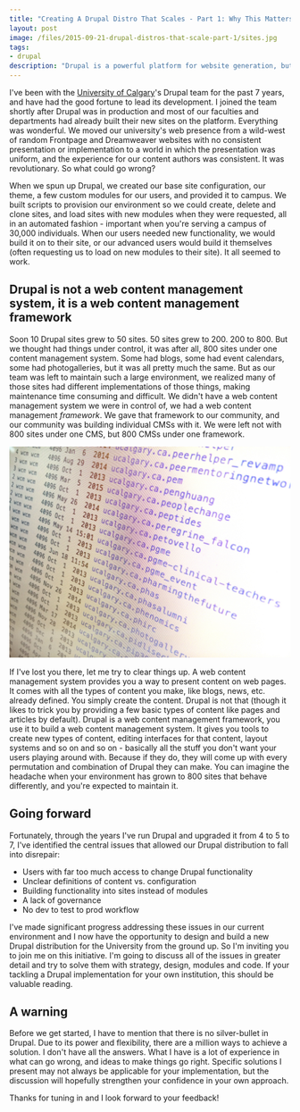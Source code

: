 ```yaml
---
title: "Creating A Drupal Distro That Scales - Part 1: Why This Matters"
layout: post
image: /files/2015-09-21-drupal-distros-that-scale-part-1/sites.jpg
tags: 
- drupal
description: "Drupal is a powerful platform for website generation, but once you unleash it upon your institution, everything that can happen will happen. This is my guide to ensuring only the good things happen."
---
```


I've been with the [University of Calgary](http://www.ucalgary.ca/)'s Drupal team for the past 7 years, and have had the good fortune to lead its development. I joined the team shortly after Drupal was in production and most of our faculties and departments had already built their new sites on the platform. Everything was wonderful. We moved our university's web presence from a wild-west of random Frontpage and Dreamweaver websites with no consistent presentation or implementation to a world in which the presentation was uniform, and the experience for our content authors was consistent. It was revolutionary. So what could go wrong?

When we spun up Drupal, we created our base site configuration, our theme, a few custom modules for our users, and provided it to campus. We built scripts to provision our environment so we could create, delete and clone sites, and load sites with new modules when they were requested, all in an automated fashion - important when you're serving a campus of 30,000 individuals. When our users needed new functionality, we would build it on to their site, or our advanced users would build it themselves (often requesting us to load on new modules to their site). It all seemed to work.

## Drupal is not a web content management system, it is a web content management framework

Soon 10 Drupal sites grew to 50 sites. 50 sites grew to 200. 200 to 800. But we thought had things under control, it was after all, 800 sites under one content management system. Some had blogs, some had event calendars, some had photogalleries, but it was all pretty much the same. But as our team was left to maintain such a large environment, we realized many of those sites had different implementations of those things, making maintenance time consuming and difficult. We didn't have a web content management system we were in control of, we had a web content management *framework*. We gave that framework to our community, and our community was building individual CMSs with it. We were left not with 800 sites under one CMS, but 800 CMSs under one framework.

![Many, many sites](/files/2015-09-21-drupal-distros-that-scale-part-1/sites.jpg)

If I've lost you there, let me try to clear things up. A web content management system provides you a way to present content on web pages. It comes with all the types of content you make, like blogs, news, etc. already defined. You simply create the content. Drupal is not that (though it likes to trick you by providing a few basic types of content like pages and articles by default). Drupal is a web content management framework, you use it to build a web content management system. It gives you tools to create new types of content, editing interfaces for that content, layout systems and so on and so on - basically all the stuff you don't want your users playing around with. Because if they do, they will come up with every permutation and combination of Drupal they can make. You can imagine the headache when your environment has grown to 800 sites that behave differently, and you're expected to maintain it.

## Going forward

Fortunately, through the years I've run Drupal and upgraded it from 4 to 5 to 7, I've identified the central issues that allowed our Drupal distribution to fall into disrepair:

* Users with far too much access to change Drupal functionality
* Unclear definitions of content vs. configuration
* Building functionality into sites instead of modules
* A lack of governance
* No dev to test to prod workflow

I've made significant progress addressing these issues in our current environment and I now have the opportunity to design and build a new Drupal distribution for the University from the ground up. So I'm inviting you to join me on this initiative. I'm going to discuss all of the issues in greater detail and try to solve them with strategy, design, modules and code. If your tackling a Drupal implementation for your own institution, this should be valuable reading.

## A warning

Before we get started, I have to mention that there is no silver-bullet in Drupal. Due to its power and flexibility, there are a million ways to achieve a solution. I don't have all the answers. What I have is a lot of experience in what can go wrong, and ideas to make things go right. Specific solutions I present may not always be applicable for your implementation, but the discussion will hopefully strengthen your confidence in your own approach.

Thanks for tuning in and I look forward to your feedback!
